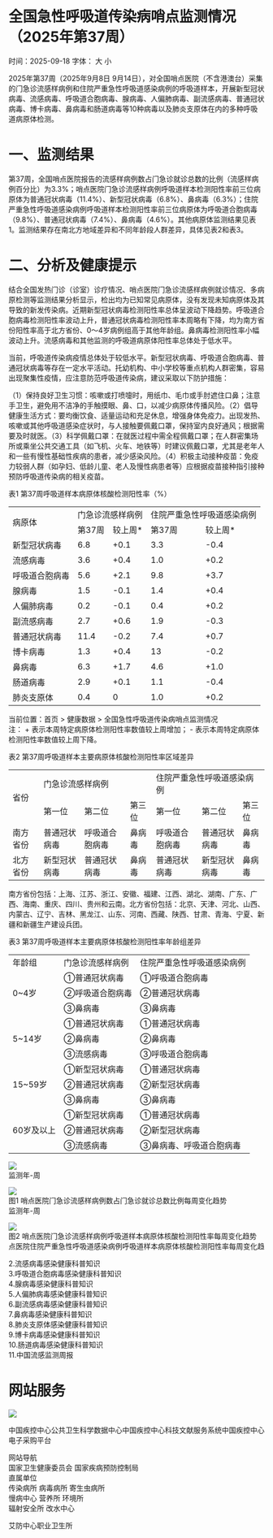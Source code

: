 # 全国急性呼吸道传染病哨点监测情况（2025年第37周）

时间：2025-09-18 字体： ⼤ ⼩

2025年第37周（2025年9⽉8⽇ 9⽉14⽇），对全国哨点医院（不含港澳台）采集的⻔急诊流感样病例和住院严重急性呼吸道感染病例的呼吸道样本，开展新型冠状病毒、流感病毒、呼吸道合胞病毒、腺病毒、⼈偏肺病毒、副流感病毒、普通冠状病毒、博卡病毒、⿐病毒和肠道病毒等10种病毒以及肺炎⽀原体在内的多种呼吸道病原体检测。

# ⼀、监测结果

第37周，全国哨点医院报告的流感样病例数占⻔急诊就诊总数的⽐例（流感样病例百分⽐）为3.3%；哨点医院⻔急诊流感样病例呼吸道样本检测阳性率前三位病原体为普通冠状病毒（11.4%）、新型冠状病毒（6.8%）、⿐病毒（6.3%）；住院严重急性呼吸道感染病例呼吸道样本检测阳性率前三位病原体为呼吸道合胞病毒（9.8%）、普通冠状病毒（7.4%）、⿐病毒（4.6%）。其他病原体监测结果⻅表1。监测结果存在南北⽅地域差异和不同年龄段⼈群差异，具体⻅表2和表3。

# ⼆、分析及健康提示

结合全国发热⻔诊（诊室）诊疗情况、哨点医院⻔急诊流感样病例就诊情况、多病原检测等监测结果分析显示，检出均为已知常⻅病原体，没有发现未知病原体及其导致的新发传染病。近期新型冠状病毒检测阳性率总体呈波动下降趋势。呼吸道合胞病毒检测阳性率波动上升，普通冠状病毒检测阳性率本周略有下降，均为南⽅省份阳性率⾼于北⽅省份、0～4岁病例组⾼于其他年龄组。⿐病毒检测阳性率⼩幅波动上升。流感病毒和其他监测的呼吸道病原体阳性率总体处于低⽔平。

当前，呼吸道传染病疫情总体处于较低⽔平。新型冠状病毒、呼吸道合胞病毒、普通冠状病毒等存在⼀定⽔平活动。托幼机构、中⼩学校等重点机构⼈群密集，容易出现聚集性疫情，应注意防范呼吸道传染病，建议采取以下防护措施：

（1）保持良好卫⽣习惯：咳嗽或打喷嚏时，⽤纸⼱、⽑⼱或⼿肘遮住⼝⿐；注意⼿卫⽣，避免⽤不洁净的⼿触摸眼、⿐、⼝，以减少病原体传播⻛险。（2）倡导健康⽣活⽅式：要均衡饮⻝、适量运动和充⾜休息，增强身体免疫⼒。出现发热、咳嗽或其他呼吸道感染症状时，与⼈接触要佩戴⼝罩，保持室内良好通⻛；根据需要及时就医。（3）科学佩戴⼝罩：在就医过程中需全程佩戴⼝罩；在⼈群密集场所或乘坐公共交通⼯具（如⻜机、⽕⻋、地铁等）时建议佩戴⼝罩，尤其是⽼年⼈和⼀些有慢性基础性疾病的患者，减少感染⻛险。（4）积极主动接种疫苗：免疫⼒较弱⼈群（如孕妇、低龄⼉童、⽼⼈及慢性病患者等）应根据疫苗接种指引接种预防呼吸道传染病的相关疫苗。

表1 第37周呼吸道样本病原体核酸检测阳性率（%）  

<table><tr><td rowspan="2">病原体</td><td colspan="2">门急诊流感样病例</td><td colspan="2">住院严重急性呼吸道感染病例</td></tr><tr><td>第37周</td><td>较上周*</td><td>第37周</td><td>较上周*</td></tr><tr><td>新型冠状病毒</td><td>6.8</td><td>+0.1</td><td>3.3</td><td>-0.4</td></tr><tr><td>流感病毒</td><td>3.6</td><td>+0.4</td><td>1.0</td><td>+0.2</td></tr><tr><td>呼吸道合胞病毒</td><td>5.6</td><td>+2.1</td><td>9.8</td><td>+3.7</td></tr><tr><td>腺病毒</td><td>1.5</td><td>-0.1</td><td>1.4</td><td>+0.4</td></tr><tr><td>人偏肺病毒</td><td>0.2</td><td>-0.1</td><td>0.4</td><td>+0.2</td></tr><tr><td>副流感病毒</td><td>2.7</td><td>+0.6</td><td>1.9</td><td>-0.3</td></tr><tr><td>普通冠状病毒</td><td>11.4</td><td>-0.2</td><td>7.4</td><td>+0.7</td></tr><tr><td>博卡病毒</td><td>1.3</td><td>+0.4</td><td>13</td><td>-0.2</td></tr><tr><td>鼻病毒</td><td>6.3</td><td>+1.7</td><td>4.6</td><td>+1.0</td></tr><tr><td>肠道病毒</td><td>2.9</td><td>+0.1</td><td>1.1</td><td>-0.4</td></tr><tr><td>肺炎支原体</td><td>0.4</td><td>0</td><td>1.0</td><td>+0.2</td></tr></table>

当前位置：⾸⻚ > 健康数据 > 全国急性呼吸道传染病哨点监测情况  
注： + 表示本周特定病原体检测阳性率数值较上周增加； - 表示本周特定病原体检测阳性率数值较上周下降。

表2 第37周呼吸道样本主要病原体核酸检测阳性率区域差异  

<table><tr><td rowspan="2">省份</td><td colspan="3">门急诊流感样病例</td><td colspan="3">住院严重急性呼吸道感染病例</td></tr><tr><td>第一位</td><td>第二位</td><td>第三位</td><td>第一位</td><td>第二位</td><td>第三位</td></tr><tr><td>南方省份</td><td>普通冠状病毒</td><td>呼吸道合胞病毒</td><td>鼻病毒</td><td>呼吸道合胞病毒</td><td>普通冠状病毒</td><td>鼻病毒</td></tr><tr><td>北方省份</td><td>新型冠状病毒</td><td>普通冠状病毒</td><td>鼻病毒</td><td>普通冠状病毒</td><td>新型冠状病毒</td><td>鼻病毒</td></tr></table>

南⽅省份包括：上海、江苏、浙江、安徽、福建、江⻄、湖北、湖南、⼴东、⼴⻄、海南、重庆、四川、贵州和云南。北⽅省份包括：北京、天津、河北、⼭⻄、内蒙古、辽宁、吉林、⿊⻰江、⼭东、河南、⻄藏、陕⻄、⽢肃、⻘海、宁夏、新疆和新疆⽣产建设兵团。

表3 第37周呼吸道样本主要病原体核酸检测阳性率年龄组差异  

<table><tr><td>年龄组</td><td>门急诊流感样病例</td><td>住院严重急性呼吸道感染病例</td></tr><tr><td rowspan="3">0~4岁</td><td>①普通冠状病毒</td><td>①呼吸道合胞病毒</td></tr><tr><td>②呼吸道合胞病毒</td><td>②普通冠状病毒</td></tr><tr><td>③鼻病毒</td><td>③鼻病毒</td></tr><tr><td rowspan="3">5~14岁</td><td>①普通冠状病毒</td><td>①普通冠状病毒</td></tr><tr><td>②鼻病毒</td><td>②鼻病毒</td></tr><tr><td>③流感病毒</td><td>③呼吸道合胞病毒</td></tr><tr><td rowspan="3">15~59岁</td><td>①新型冠状病毒</td><td>①普通冠状病毒</td></tr><tr><td>②普通冠状病毒</td><td>②新型冠状病毒</td></tr><tr><td>③鼻病毒</td><td>③鼻病毒</td></tr><tr><td rowspan="3">60岁及以上</td><td>①新型冠状病毒</td><td>①普通冠状病毒</td></tr><tr><td>②普通冠状病毒</td><td>②新型冠状病毒</td></tr><tr><td>③流感病毒</td><td>③鼻病毒、呼吸道合胞病毒</td></tr></table>

![](images/a9d071f7d804234fb16bfa82b41212439c36765e007c01127227cd3d9dc8bd52.jpg)  
监测年-周

![](images/ac5455299b792d7eb0dae824267b8ff41c5a5e11fa0cac1d4aa70bfea9902d02.jpg)  
图1 哨点医院⻔急诊流感样病例数占⻔急诊就诊总数⽐例每周变化趋势  
监测年-周

![](images/6b23d214f5d9f1d559207a19dfc6394a5faafc96bcf08ba7df0609a8f4a28dc7.jpg)  
图2 哨点医院⻔急诊流感样病例呼吸道样本病原体核酸检测阳性率每周变化趋势   
点医院住院严重急性呼吸道感染病例呼吸道样本病原体核酸检测阳性率每周变化趋

2.流感病毒感染健康科普知识  
3.呼吸道合胞病毒感染健康科普知识  
4.腺病毒感染健康科普知识  
5.⼈偏肺病毒感染健康科普知识  
6.副流感病毒感染健康科普知识  
7.⿐病毒感染健康科普知识  
8.肺炎支原体感染健康科普知识  
9.博卡病毒感染健康科普知识  
10.肠道病毒感染健康科普知识  
11.中国流感监测周报

# ⽹站服务

![](images/cd97c2db97a1cd15d24a1ad16b9bbc4df1115a784b97a43eaf94ec08ecba45c6.jpg)

中国疾控中⼼公共卫⽣科学数据中⼼中国疾控中⼼科技⽂献服务系统中国疾控中⼼电⼦采购平台

⽹站导航  
国家卫⽣健康委员会 国家疾病预防控制局  
直属单位  
传染病所 病毒病所 寄⽣⾍病所  
慢病中⼼ 营养所 环境所  
辐射安全所 改⽔中⼼

艾防中⼼职业卫⽣所